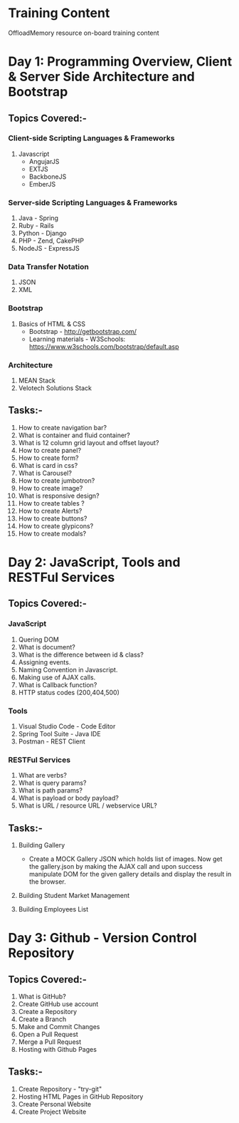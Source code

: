 # Training Content

OffloadMemory resource on-board training content 

# Day 1: Programming Overview, Client & Server Side Architecture and Bootstrap 

## Topics Covered:-

### Client-side Scripting Languages & Frameworks

1. Javascript
   * AngujarJS
   * EXTJS
   * BackboneJS
   * EmberJS

### Server-side Scripting Languages & Frameworks

1. Java - Spring
2. Ruby - Rails
3. Python - Django
4. PHP - Zend, CakePHP
5. NodeJS - ExpressJS

### Data Transfer Notation

1. JSON
2. XML

### Bootstrap

1. Basics of HTML & CSS
   * Bootstrap - http://getbootstrap.com/
   * Learning materials - W3Schools: https://www.w3schools.com/bootstrap/default.asp

### Architecture

1. MEAN Stack
2. Velotech Solutions Stack

## Tasks:-

1. How to create navigation bar?
2. What is container and fluid container?
3. What is 12 column grid layout and offset layout?
4. How to create panel?
5. How to create form?
6. What is card in css?
7. What is Carousel?
8. How to create jumbotron?
9. How to create image?
10. What is responsive design?
11. How to create tables ?
12. How to create Alerts?
13. How to create buttons?
14. How to create glypicons?
15. How to create modals?

# Day 2: JavaScript, Tools and RESTFul Services

## Topics Covered:-

### JavaScript

1. Quering DOM
2. What is document?
3. What is the difference between id & class?
4. Assigning events.
5. Naming Convention in Javascript.
6. Making use of AJAX calls.
7. What is Callback function?
8. HTTP status codes (200,404,500)

### Tools

1. Visual Studio Code - Code Editor
2. Spring Tool Suite - Java IDE
3. Postman - REST Client

### RESTFul Services

1. What are verbs?
2. What is query params?
3. What is path params?
4. What is payload or body payload?
5. What is URL / resource URL / webservice URL?

## Tasks:-

1. Building Gallery
   - Create a MOCK Gallery JSON which holds list of images. Now get the gallery.json by making the AJAX call and upon success manipulate DOM for the given gallery details and display the result in the browser.
   
2. Building Student Market Management
   
3. Building Employees List

# Day 3: Github - Version Control Repository

## Topics Covered:-

1. What is GitHub?
2. Create GitHub use account
3. Create a Repository
4. Create a Branch
5. Make and Commit Changes
6. Open a Pull Request
7. Merge a Pull Request
8. Hosting with Github Pages

## Tasks:-

1. Create Repository - "try-git"
2. Hosting HTML Pages in GitHub Repository
3. Create Personal Website
4. Create Project Website

